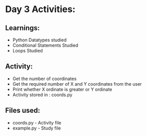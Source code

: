 # Day 3 Activities:
## Learnings:
- Python Datatypes studied
- Conditional Statements Studied
- Loops Studied

## Activity: 
- Get the number of coordinates
- Get the required number of X and Y coordinates from the user
- Print whether X ordinate is greater or Y ordinate
- Activity stored in : coords.py

## Files used:
- coords.py - Activity file
- example.py - Study file
